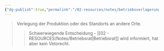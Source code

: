 ```yaml
---
{"dg-publish":true,"permalink":"/02-resources/notes/betriebsverlagerung/","tags":["betriebsrat/information","wirtschaftlich"],"noteIcon":"","updated":"2025-09-05T10:12:28.417+02:00"}
---
```


>Verlegung der Produktion oder des Standorts an andere Orte.
>>Schwerwiegende Entscheidung - [[02 - RESOURCES/Notes/Betriebsrat\|Betriebsrat]] wird informiert, hat aber kein Vetorecht.